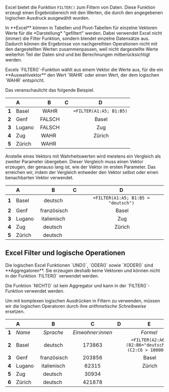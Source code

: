 Excel bietet die Funktion `FILTER()` zum Filtern von Daten. Diese Funktion erzeugt einen Ergebnisbereich mit den Werten, die durch den angegebenen logischen Ausdruck ausgewählt wurden. 

<p class="alert alert-danger" markdown="1">
In **Excel** können in Tabellen und Pivot-Tabellen für einzelne Vektoren Werte für die *Darstellung* "gefiltert" werden. Dabei verwendet Excel nicht (immer) die Filter Funktion, sondern blendet einzelne Datensätze aus. Dadurch können die Ergebnisse von nachgereihten Operationen nicht mit den dargestellten Werten zusammenpassen, weil nicht dargestellte Werte weiterhin Teil der Daten sind und bei Berechnungen mitberücksichtigt werden.
</p>

<p class="alert alert-primary" markdown="1">
Excels `FILTER()`-Funktion wählt aus einem Vektor die Werte aus, für die ein **Auswahlvektor** den Wert `WAHR` oder einen Wert, der dem logischen `WAHR` entspricht. 
</p>

Das veranschaulicht das folgende Beispiel.

| | A | B | C | D |
| :---: | :---| :---: |  :---: | :---: | 
| **1** | Basel | WAHR | | `=FILTER(A1:A5; B1:B5)` | 
| **2** | Genf | FALSCH | | Basel | 
| **3** | Lugano | FALSCH | | Zug | 
| **4** | Zug | WAHR | | Zürich | 
| **5** | Zürich | WAHR | | | 

Anstelle eines Vektors mit Wahrheitswerten wird meistens ein Vergleich als zweiter Parameter übergeben. Dieser Vergleich muss einen Vektor erzeugen, der genauso lang ist, wie der Vektor im ersten Parameter. Das erreichen wir, indem der Vergleich entweder den Vektor selbst oder einen benachbarten Vektor verwendet.

| | A | B | C | D |
| :---: | :---| :---: |  :---: | :---: |
| **1** | Basel | deutsch | | `=FILTER(A1:A5; B1:B5 = "deutsch")` | 
| **2** | Genf | französisch | | Basel | 
| **3** | Lugano | italienisch | | Zug | 
| **4** | Zug | deutsch | | Zürich | 
| **5** | Zürich | deutsch | | | 


## Excel Filter und logische Operationen

<p class="alert alert-warning" markdown="1">
Die logischen Excel Funktionen `UND()`, `ODER()` sowie `XODER()` sind **Aggregatoren**. Sie erzeugen deshalb keine Vektoren und können nicht in der Funktion `FILTER()` verwendet werden.
</p>

<p class="alert alert-success" markdown="1">
Die Funktion `NICHT()` ist kein Aggregator und kann in der `FILTER()`-Funktion verwendet werden.
</p>

Um mit komplexen logischen Ausdrücken in Filtern zu verwenden, müssen wir die logischen Operatoren durch ihre *arithmetische Schreibweise* ersetzen.

| | A | B | C | D | E |
| :---: | :---| :---: |  :---: | :---: | :---: |
| **1** | *Name* | *Sprache* | *Einwohner:innen* | | *Formel* |
| **2** | Basel | deutsch | 173863| | `=FILTER(A2:A6;(B2:B6="deutsch")*(C2:C6 > 100000))` | 
| **3** | Genf | französisch | 203856 | | Basel | 
| **4** | Lugano | italienisch | 62315 | | Zürich | 
| **5** | Zug | deutsch | 30934 | | | 
| **6** | Zürich | deutsch | 421878 | | | 
